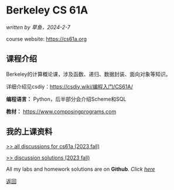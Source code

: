 # Berkeley CS 61A

*written by 草鱼，2024-2-7*

course website: <https://cs61a.org>

## 课程介绍

Berkeley的计算概论课，涉及函数、递归、数据封装、面向对象等知识。

详细介绍见csdiy：<https://csdiy.wiki/编程入门/CS61A/>

**编程语言：** Python，后半部分会介绍Scheme和SQL

**教材：** <https://www.composingprograms.com>

## 我的上课资料

[>> all discussions for cs61a (2023 fall)](https://calvinxiaocao.github.io/online_courses/cs61a/disc/discussions.pdf)

[>> discussion solutions (2023 fall)](online_courses/cs61a/disc/answer)

All my labs and homework solutions are on **Github**. *Click [here](https://github.com/CalvinXiaocao/CalvinXiaocao.github.io/tree/main/online_courses/cs61a)*

[返回](/online_course)